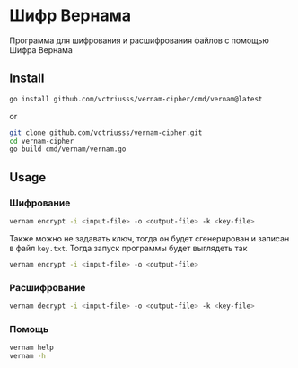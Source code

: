 # Шифр Вернама

Программа для шифрования и расшифрования файлов с помощью Шифра Вернама

## Install

```bash
go install github.com/vctriusss/vernam-cipher/cmd/vernam@latest
```

or

```bash
git clone github.com/vctriusss/vernam-cipher.git
cd vernam-cipher
go build cmd/vernam/vernam.go
```

## Usage

### Шифрование
```bash
vernam encrypt -i <input-file> -o <output-file> -k <key-file>
```

Также можно не задавать ключ, тогда он будет сгенерирован и записан в файл `key.txt`. Тогда запуск программы будет выглядеть так
```bash
vernam encrypt -i <input-file> -o <output-file>
```

### Расшифрование
```bash
vernam decrypt -i <input-file> -o <output-file> -k <key-file>
```

### Помощь
```bash
vernam help
vernam -h
```
